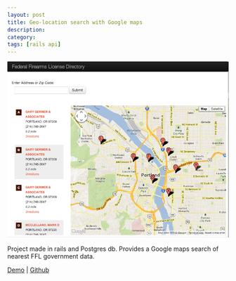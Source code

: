```yaml
---
layout: post
title: Geo-location search with Google maps
description:
category:
tags: [rails api]
---
```

[![Site](/images/blog/ffl-locator.png)](http://ffl-locator.herokuapp.com)

Project made in rails and Postgres db.
Provides a Google maps search of nearest FFL government data.


[Demo](http://ffl-locator.herokuapp.com)
 |
[Github](https://github.com/zeisler/ffl_locator)
